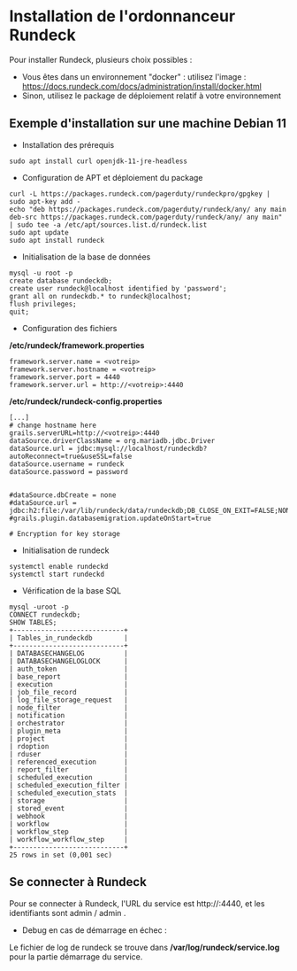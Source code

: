 # Installation de l'ordonnanceur Rundeck

Pour installer Rundeck, plusieurs choix possibles :
* Vous êtes dans un environnement "docker" : utilisez l'image : https://docs.rundeck.com/docs/administration/install/docker.html
* Sinon, utilisez le package de déploiement relatif à votre environnement

## Exemple d'installation sur une machine Debian 11

* Installation des prérequis 
```
sudo apt install curl openjdk-11-jre-headless
```

* Configuration de APT et déploiement du package
```
curl -L https://packages.rundeck.com/pagerduty/rundeckpro/gpgkey | sudo apt-key add -
echo "deb https://packages.rundeck.com/pagerduty/rundeck/any/ any main
deb-src https://packages.rundeck.com/pagerduty/rundeck/any/ any main" | sudo tee -a /etc/apt/sources.list.d/rundeck.list
sudo apt update
sudo apt install rundeck
```

* Initialisation de la base de données
```
mysql -u root -p
create database rundeckdb;
create user rundeck@localhost identified by 'password';
grant all on rundeckdb.* to rundeck@localhost;
flush privileges;
quit;
```

* Configuration des fichiers

**/etc/rundeck/framework.properties**
```
framework.server.name = <votreip>
framework.server.hostname = <votreip>
framework.server.port = 4440
framework.server.url = http://<votreip>:4440
```

**/etc/rundeck/rundeck-config.properties**
```
[...]
# change hostname here
grails.serverURL=http://<votreip>:4440
dataSource.driverClassName = org.mariadb.jdbc.Driver
dataSource.url = jdbc:mysql://localhost/rundeckdb?autoReconnect=true&useSSL=false
dataSource.username = rundeck
dataSource.password = password


#dataSource.dbCreate = none
#dataSource.url = jdbc:h2:file:/var/lib/rundeck/data/rundeckdb;DB_CLOSE_ON_EXIT=FALSE;NON_KEYWORDS=MONTH,HOUR,MINUTE,YEAR,SECONDS
#grails.plugin.databasemigration.updateOnStart=true

# Encryption for key storage
```

* Initialisation de rundeck
```
systemctl enable rundeckd
systemctl start rundeckd
```

* Vérification de la base SQL
```
mysql -uroot -p
CONNECT rundeckdb;
SHOW TABLES;
+----------------------------+
| Tables_in_rundeckdb        |
+----------------------------+
| DATABASECHANGELOG          |
| DATABASECHANGELOGLOCK      |
| auth_token                 |
| base_report                |
| execution                  |
| job_file_record            |
| log_file_storage_request   |
| node_filter                |
| notification               |
| orchestrator               |
| plugin_meta                |
| project                    |
| rdoption                   |
| rduser                     |
| referenced_execution       |
| report_filter              |
| scheduled_execution        |
| scheduled_execution_filter |
| scheduled_execution_stats  |
| storage                    |
| stored_event               |
| webhook                    |
| workflow                   |
| workflow_step              |
| workflow_workflow_step     |
+----------------------------+
25 rows in set (0,001 sec)
```

## Se connecter à Rundeck

Pour se connecter à Rundeck, l'URL du service est http://<votreip>:4440, et les identifiants sont admin / admin .

* Debug en cas de démarrage en échec :

Le fichier de log de rundeck se trouve dans **/var/log/rundeck/service.log** pour la partie démarrage du service.